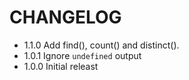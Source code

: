 CHANGELOG
=========
* 1.1.0 Add find(), count() and distinct().
* 1.0.1 Ignore `undefined` output
* 1.0.0 Initial releast